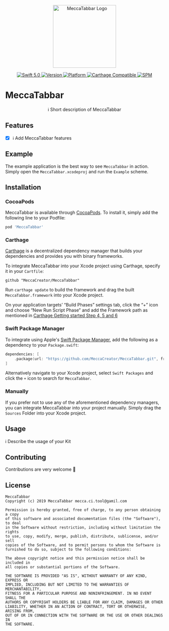 <p align="center">
   <img width="200" src="https://raw.githubusercontent.com/SvenTiigi/SwiftKit/gh-pages/readMeAssets/SwiftKitLogo.png" alt="MeccaTabbar Logo">
</p>

<p align="center">
   <a href="https://developer.apple.com/swift/">
      <img src="https://img.shields.io/badge/Swift-5.0-orange.svg?style=flat" alt="Swift 5.0">
   </a>
   <a href="http://cocoapods.org/pods/MeccaTabbar">
      <img src="https://img.shields.io/cocoapods/v/MeccaTabbar.svg?style=flat" alt="Version">
   </a>
   <a href="http://cocoapods.org/pods/MeccaTabbar">
      <img src="https://img.shields.io/cocoapods/p/MeccaTabbar.svg?style=flat" alt="Platform">
   </a>
   <a href="https://github.com/Carthage/Carthage">
      <img src="https://img.shields.io/badge/Carthage-compatible-4BC51D.svg?style=flat" alt="Carthage Compatible">
   </a>
   <a href="https://github.com/apple/swift-package-manager">
      <img src="https://img.shields.io/badge/Swift%20Package%20Manager-compatible-brightgreen.svg" alt="SPM">
   </a>
</p>

# MeccaTabbar

<p align="center">
ℹ️ Short description of MeccaTabbar
</p>

## Features

- [x] ℹ️ Add MeccaTabbar features

## Example

The example application is the best way to see `MeccaTabbar` in action. Simply open the `MeccaTabbar.xcodeproj` and run the `Example` scheme.

## Installation

### CocoaPods

MeccaTabbar is available through [CocoaPods](http://cocoapods.org). To install
it, simply add the following line to your Podfile:

```bash
pod 'MeccaTabbar'
```

### Carthage

[Carthage](https://github.com/Carthage/Carthage) is a decentralized dependency manager that builds your dependencies and provides you with binary frameworks.

To integrate MeccaTabbar into your Xcode project using Carthage, specify it in your `Cartfile`:

```ogdl
github "MeccaCreator/MeccaTabbar"
```

Run `carthage update` to build the framework and drag the built `MeccaTabbar.framework` into your Xcode project. 

On your application targets’ “Build Phases” settings tab, click the “+” icon and choose “New Run Script Phase” and add the Framework path as mentioned in [Carthage Getting started Step 4, 5 and 6](https://github.com/Carthage/Carthage/blob/master/README.md#if-youre-building-for-ios-tvos-or-watchos)

### Swift Package Manager

To integrate using Apple's [Swift Package Manager](https://swift.org/package-manager/), add the following as a dependency to your `Package.swift`:

```swift
dependencies: [
    .package(url: "https://github.com/MeccaCreator/MeccaTabbar.git", from: "1.0.0")
]
```

Alternatively navigate to your Xcode project, select `Swift Packages` and click the `+` icon to search for `MeccaTabbar`.

### Manually

If you prefer not to use any of the aforementioned dependency managers, you can integrate MeccaTabbar into your project manually. Simply drag the `Sources` Folder into your Xcode project.

## Usage

ℹ️ Describe the usage of your Kit

## Contributing
Contributions are very welcome 🙌

## License

```
MeccaTabbar
Copyright (c) 2019 MeccaTabbar mecca.ci.tool@gamil.com

Permission is hereby granted, free of charge, to any person obtaining a copy
of this software and associated documentation files (the "Software"), to deal
in the Software without restriction, including without limitation the rights
to use, copy, modify, merge, publish, distribute, sublicense, and/or sell
copies of the Software, and to permit persons to whom the Software is
furnished to do so, subject to the following conditions:

The above copyright notice and this permission notice shall be included in
all copies or substantial portions of the Software.

THE SOFTWARE IS PROVIDED "AS IS", WITHOUT WARRANTY OF ANY KIND, EXPRESS OR
IMPLIED, INCLUDING BUT NOT LIMITED TO THE WARRANTIES OF MERCHANTABILITY,
FITNESS FOR A PARTICULAR PURPOSE AND NONINFRINGEMENT. IN NO EVENT SHALL THE
AUTHORS OR COPYRIGHT HOLDERS BE LIABLE FOR ANY CLAIM, DAMAGES OR OTHER
LIABILITY, WHETHER IN AN ACTION OF CONTRACT, TORT OR OTHERWISE, ARISING FROM,
OUT OF OR IN CONNECTION WITH THE SOFTWARE OR THE USE OR OTHER DEALINGS IN
THE SOFTWARE.
```
